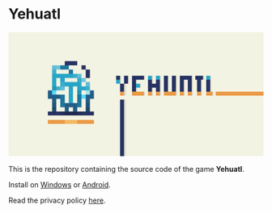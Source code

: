 # Yehuatl

![Yehuatl Banner](https://github.com/omega-lua/yehuatl/blob/e7c1766daa6c246d4ce3fe4de88b02cde1de2a32/release/banner_1024x500.png)

This is the repository containing the source code of the game **Yehuatl**.

Install on [Windows](https://omega-lua.itch.io/yehuatl) or [Android](https://omega-lua.itch.io/yehuatl).

Read the privacy policy [here](https://omega-lua.github.io/yehuatl-game/).
